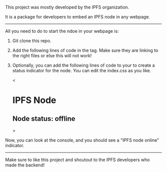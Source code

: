 This project was mostly developed by the IPFS organization.

It is a package for developers to embed an IPFS node in any webpage.

----------------------------------------------------------------------------------------------------

All you need to do to start the ndoe in your webpage is:

1. Git clone this repo.
2. Add the following lines of code in the <head> tag. Make sure they are linking to the right files or else this will not work!

    <script src="index.min.js" defer></script>
    <script src="./src/index.js" type="module" defer></script>
    <link rel="stylesheet" href="index.css">

3. Optionally, you can add the following lines of code to your <body> to create a status indicator for the node. You can edit the index.css as you like.

    <   <div class="block">
      <h1>IPFS Node</h1>
      <h2 id="status">Node status: offline</h2>
    </div>   >

Now, you can look at the console, and you should see a "IPFS node online" indicator.

----------------------------------------------------------------------------------------------------

Make sure to like this project and shoutout to the IPFS developers who made the backend!
